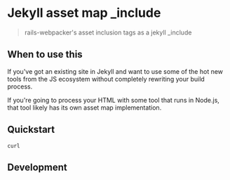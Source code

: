 # Jekyll asset map \_include
> rails-webpacker's asset inclusion tags as a jekyll \_include

## When to use this
If you've got an existing site in Jekyll and want to use some of the hot new tools from the JS ecosystem without completely rewriting your build process.

If you're going to process your HTML with some tool that runs in Node.js, that tool likely has its own asset map implementation.

## Quickstart

```
curl
```

## Development
